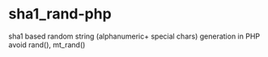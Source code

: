sha1_rand-php
=============

sha1 based random string (alphanumeric+ special chars) generation in PHP avoid rand(), mt_rand()
